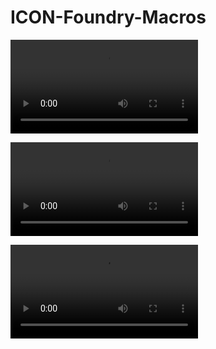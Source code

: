 # ICON-Foundry-Macros

![Sanctify](/media/Sanctify.mp4)

![Hatred of X](/media/Hatred%20of%20X.mp4)

![Astral CHain](/media/Astral%20Chain.mp4)
